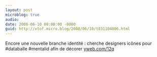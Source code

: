 ```yaml
---
layout: post
microblog: true
audio: 
date: 2008-06-10 00:00:00 -0000
guid: http://xtof.micro.blog/2008/06/10/t831104806.html
---
```

Encore une nouvelle branche identité : cherche designers icônes pour #databalle #mentalid afin de décorer [yweb.com/12q](http://yweb.com/12q)
